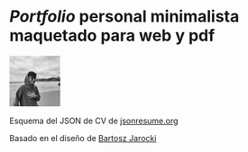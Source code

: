 # _Portfolio_ personal minimalista maquetado para web y pdf

<img src="/dist/me.webp" height="90px" width="auto" />

<p>Esquema del JSON de CV de <a href="https://jsonresume.org/schema/">jsonresume.org</a></p>

<p>Basado en el diseño de <a href="https://github.com/BartoszJarocki/cv">Bartosz Jarocki</a></p>
